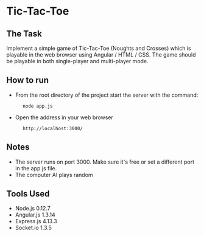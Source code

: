# Tic-Tac-Toe #

## The Task ##
Implement a simple game of Tic-Tac-Toe (Noughts and Crosses) which is playable in the web browser using Angular / HTML / CSS. 
The game should be playable in both single-player and multi-player mode.

## How to run ##
* From the root directory of the project start the server with the command:
```
      node app.js
```

* Open the address in your web browser
```
      http://localhost:3000/
```

## Notes ##
* The server runs on port 3000. Make sure it's free or set a different port in the app.js file.
* The computer AI plays random

## Tools Used ##
* Node.js 0.12.7
* Angular.js 1.3.14
* Express.js 4.13.3
* Socket.io 1.3.5